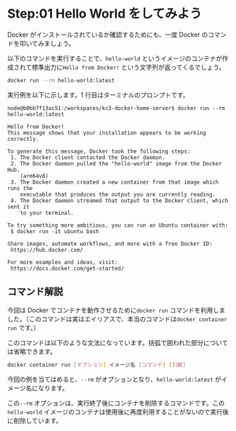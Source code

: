 # Step:01 Hello World をしてみよう

Docker がインストールされているか確認するためにも、一度 Docker のコマンドを叩いてみましょう。

以下のコマンドを実行することで、`hello-world` というイメージのコンテナが作成されて標準出力に`Hello from Docker!` という文字列が返ってくるでしょう。

```bash
docker run --rm hello-world:latest
```

実行例を以下に示します。1 行目はターミナルのプロンプトです。

```shell
node@b0bb7f13ac51:/workspaces/kc3-docker-home-server$ docker run --rm  hello-world:latest

Hello from Docker!
This message shows that your installation appears to be working correctly.

To generate this message, Docker took the following steps:
 1. The Docker client contacted the Docker daemon.
 2. The Docker daemon pulled the "hello-world" image from the Docker Hub.
    (arm64v8)
 3. The Docker daemon created a new container from that image which runs the
    executable that produces the output you are currently reading.
 4. The Docker daemon streamed that output to the Docker client, which sent it
    to your terminal.

To try something more ambitious, you can run an Ubuntu container with:
 $ docker run -it ubuntu bash

Share images, automate workflows, and more with a free Docker ID:
 https://hub.docker.com/

For more examples and ideas, visit:
 https://docs.docker.com/get-started/
```

## コマンド解説

今回は Docker でコンテナを動作させるために`docker run` コマンドを利用しました。（このコマンドは実はエイリアスで、本当のコマンドは`docker container run` です。）

このコマンドは以下のような文法になっています。括弧で囲われた部分については省略できます。

```bash
docker container run [オプション] イメージ名 [コマンド] [引数]
```

今回の例を当てはめると、`--rm` がオプションとなり、`hello-world:latest` がイメージ名になります。

この`--rm` オプションは、実行終了後にコンテナを削除するコマンドです。この`hello-world` イメージのコンテナは使用後に再度利用することがないので実行後に削除しています。
